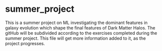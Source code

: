 # summer_project
This is a summer project on ML investigating the dominant features in galaxy 
evolution which shape the final features of Dark Matter Halos.
The gitHub will be subdivided according to the exercises completed during the 
summer project. This file will get more information added to it, as the 
project progresses.
